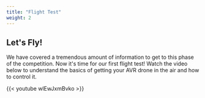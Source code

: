 ```yaml
---
title: "Flight Test"
weight: 2
---
```


## Let's Fly!

We have covered a tremendous amount of information to get to this phase
of the competition. Now it's time for our first flight test! Watch the video
below to understand the basics of getting your AVR drone in the air and how
to control it.

{{< youtube wlEwJxmBvko >}}
